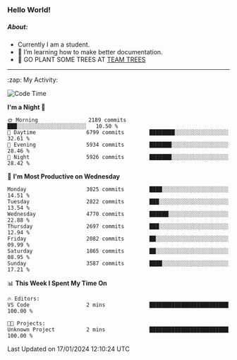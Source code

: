 ### Hello World!

##### About:
- Currently I am a student.
- 🌱 I’m learning how to make better documentation.
- 🌱 GO PLANT SOME TREES AT [TEAM TREES](https://teamtrees.org/)

---
  <summary>:zap: My Activity:</summary>
  
<!--START_SECTION:waka-->
![Code Time](http://img.shields.io/badge/Code%20Time-1%2C268%20hrs%2028%20mins-blue)

**I'm a Night 🦉** 

```text
🌞 Morning                2189 commits        ███░░░░░░░░░░░░░░░░░░░░░░   10.50 % 
🌆 Daytime                6799 commits        ████████░░░░░░░░░░░░░░░░░   32.61 % 
🌃 Evening                5934 commits        ███████░░░░░░░░░░░░░░░░░░   28.46 % 
🌙 Night                  5926 commits        ███████░░░░░░░░░░░░░░░░░░   28.42 % 
```
📅 **I'm Most Productive on Wednesday** 

```text
Monday                   3025 commits        ████░░░░░░░░░░░░░░░░░░░░░   14.51 % 
Tuesday                  2822 commits        ███░░░░░░░░░░░░░░░░░░░░░░   13.54 % 
Wednesday                4770 commits        ██████░░░░░░░░░░░░░░░░░░░   22.88 % 
Thursday                 2697 commits        ███░░░░░░░░░░░░░░░░░░░░░░   12.94 % 
Friday                   2082 commits        ██░░░░░░░░░░░░░░░░░░░░░░░   09.99 % 
Saturday                 1865 commits        ██░░░░░░░░░░░░░░░░░░░░░░░   08.95 % 
Sunday                   3587 commits        ████░░░░░░░░░░░░░░░░░░░░░   17.21 % 
```


📊 **This Week I Spent My Time On** 

```text
🔥 Editors: 
VS Code                  2 mins              █████████████████████████   100.00 % 

🐱‍💻 Projects: 
Unknown Project          2 mins              █████████████████████████   100.00 % 
```


 Last Updated on 17/01/2024 12:10:24 UTC
<!--END_SECTION:waka-->
